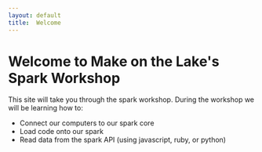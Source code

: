```yaml
---
layout: default
title:  Welcome
---
```


# Welcome to Make on the Lake's<br/>Spark Workshop

This site will take you through the spark workshop.  During the workshop we will be learning how to:

- Connect our computers to our spark core
- Load code onto our spark
- Read data from the spark API (using javascript, ruby, or python)
